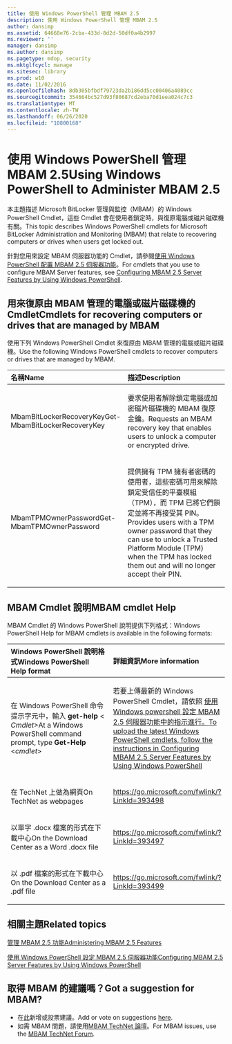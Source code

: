 ```yaml
---
title: 使用 Windows PowerShell 管理 MBAM 2.5
description: 使用 Windows PowerShell 管理 MBAM 2.5
author: dansimp
ms.assetid: 64668e76-2cba-433d-8d2d-50df0a4b2997
ms.reviewer: ''
manager: dansimp
ms.author: dansimp
ms.pagetype: mdop, security
ms.mktglfcycl: manage
ms.sitesec: library
ms.prod: w10
ms.date: 11/02/2016
ms.openlocfilehash: 8db305bfbdf79723da2b186dd5cc00406a4089cc
ms.sourcegitcommit: 354664bc527d93f80687cd2eba70d1eea024c7c3
ms.translationtype: MT
ms.contentlocale: zh-TW
ms.lasthandoff: 06/26/2020
ms.locfileid: "10800168"
---
```

# <span data-ttu-id="890d2-103">使用 Windows PowerShell 管理 MBAM 2.5</span><span class="sxs-lookup"><span data-stu-id="890d2-103">Using Windows PowerShell to Administer MBAM 2.5</span></span>


<span data-ttu-id="890d2-104">本主題描述 Microsoft BitLocker 管理與監控（MBAM）的 Windows PowerShell Cmdlet，這些 Cmdlet 會在使用者鎖定時，與復原電腦或磁片磁碟機有關。</span><span class="sxs-lookup"><span data-stu-id="890d2-104">This topic describes Windows PowerShell cmdlets for Microsoft BitLocker Administration and Monitoring (MBAM) that relate to recovering computers or drives when users get locked out.</span></span>

<span data-ttu-id="890d2-105">針對您用來設定 MBAM 伺服器功能的 Cmdlet，請參閱[使用 Windows PowerShell 配置 MBAM 2.5 伺服器功能](configuring-mbam-25-server-features-by-using-windows-powershell.md)。</span><span class="sxs-lookup"><span data-stu-id="890d2-105">For cmdlets that you use to configure MBAM Server features, see [Configuring MBAM 2.5 Server Features by Using Windows PowerShell](configuring-mbam-25-server-features-by-using-windows-powershell.md).</span></span>

## <a href="" id="cmdlets-for-recovering-computers-or-drives-that-are-managed-by-mbam-"></a><span data-ttu-id="890d2-106">用來復原由 MBAM 管理的電腦或磁片磁碟機的 Cmdlet</span><span class="sxs-lookup"><span data-stu-id="890d2-106">Cmdlets for recovering computers or drives that are managed by MBAM</span></span>


<span data-ttu-id="890d2-107">使用下列 Windows PowerShell Cmdlet 來復原由 MBAM 管理的電腦或磁片磁碟機。</span><span class="sxs-lookup"><span data-stu-id="890d2-107">Use the following Windows PowerShell cmdlets to recover computers or drives that are managed by MBAM.</span></span>

<table>
<colgroup>
<col width="50%" />
<col width="50%" />
</colgroup>
<thead>
<tr class="header">
<th align="left"><span data-ttu-id="890d2-108">名稱</span><span class="sxs-lookup"><span data-stu-id="890d2-108">Name</span></span></th>
<th align="left"><span data-ttu-id="890d2-109">描述</span><span class="sxs-lookup"><span data-stu-id="890d2-109">Description</span></span></th>
</tr>
</thead>
<tbody>
<tr class="odd">
<td align="left"><p><span data-ttu-id="890d2-110">MbamBitLockerRecoveryKey</span><span class="sxs-lookup"><span data-stu-id="890d2-110">Get-MbamBitLockerRecoveryKey</span></span></p></td>
<td align="left"><p><span data-ttu-id="890d2-111">要求使用者解除鎖定電腦或加密磁片磁碟機的 MBAM 復原金鑰。</span><span class="sxs-lookup"><span data-stu-id="890d2-111">Requests an MBAM recovery key that enables users to unlock a computer or encrypted drive.</span></span></p></td>
</tr>
<tr class="even">
<td align="left"><p><span data-ttu-id="890d2-112">MbamTPMOwnerPassword</span><span class="sxs-lookup"><span data-stu-id="890d2-112">Get-MbamTPMOwnerPassword</span></span></p></td>
<td align="left"><p><span data-ttu-id="890d2-113">提供擁有 TPM 擁有者密碼的使用者，這些密碼可用來解除鎖定受信任的平臺模組（TPM），而 TPM 已將它們鎖定並將不再接受其 PIN。</span><span class="sxs-lookup"><span data-stu-id="890d2-113">Provides users with a TPM owner password that they can use to unlock a Trusted Platform Module (TPM) when the TPM has locked them out and will no longer accept their PIN.</span></span></p></td>
</tr>
</tbody>
</table>

 

## <a href="" id="---------mbam-cmdlet-help"></a> <span data-ttu-id="890d2-114">MBAM Cmdlet 說明</span><span class="sxs-lookup"><span data-stu-id="890d2-114">MBAM cmdlet Help</span></span>


<span data-ttu-id="890d2-115">MBAM Cmdlet 的 Windows PowerShell 說明提供下列格式：</span><span class="sxs-lookup"><span data-stu-id="890d2-115">Windows PowerShell Help for MBAM cmdlets is available in the following formats:</span></span>

<table>
<colgroup>
<col width="50%" />
<col width="50%" />
</colgroup>
<thead>
<tr class="header">
<th align="left"><span data-ttu-id="890d2-116">Windows PowerShell 說明格式</span><span class="sxs-lookup"><span data-stu-id="890d2-116">Windows PowerShell Help format</span></span></th>
<th align="left"><span data-ttu-id="890d2-117">詳細資訊</span><span class="sxs-lookup"><span data-stu-id="890d2-117">More information</span></span></th>
</tr>
</thead>
<tbody>
<tr class="odd">
<td align="left"><p><span data-ttu-id="890d2-118">在 Windows PowerShell 命令提示字元中，輸入 <strong> get-help </strong> &lt; <em> Cmdlet</em>&gt;</span><span class="sxs-lookup"><span data-stu-id="890d2-118">At a Windows PowerShell command prompt, type <strong>Get-Help</strong> &lt;<em>cmdlet</em>&gt;</span></span></p></td>
<td align="left"><p><span data-ttu-id="890d2-119">若要上傳最新的 Windows PowerShell Cmdlet，請依照 <a href="configuring-mbam-25-server-features-by-using-windows-powershell.md" data-raw-source="[Configuring MBAM 2.5 Server Features by Using Windows PowerShell](configuring-mbam-25-server-features-by-using-windows-powershell.md)"> 使用 Windows powershell 設定 MBAM 2.5 伺服器功能中的指示進行。</span><span class="sxs-lookup"><span data-stu-id="890d2-119">To upload the latest Windows PowerShell cmdlets, follow the instructions in <a href="configuring-mbam-25-server-features-by-using-windows-powershell.md" data-raw-source="[Configuring MBAM 2.5 Server Features by Using Windows PowerShell](configuring-mbam-25-server-features-by-using-windows-powershell.md)">Configuring MBAM 2.5 Server Features by Using Windows PowerShell</span></span></a></p></td>
</tr>
<tr class="even">
<td align="left"><p><span data-ttu-id="890d2-120">在 TechNet 上做為網頁</span><span class="sxs-lookup"><span data-stu-id="890d2-120">On TechNet as webpages</span></span></p></td>
<td align="left"><p><a href="https://go.microsoft.com/fwlink/?LinkId=393498" data-raw-source="https://go.microsoft.com/fwlink/?LinkId=393498">https://go.microsoft.com/fwlink/?LinkId=393498</a></p></td>
</tr>
<tr class="odd">
<td align="left"><p><span data-ttu-id="890d2-121">以單字 .docx 檔案的形式在下載中心</span><span class="sxs-lookup"><span data-stu-id="890d2-121">On the Download Center as a Word .docx file</span></span></p></td>
<td align="left"><p><a href="https://go.microsoft.com/fwlink/?LinkId=393497" data-raw-source="https://go.microsoft.com/fwlink/?LinkId=393497">https://go.microsoft.com/fwlink/?LinkId=393497</a></p></td>
</tr>
<tr class="even">
<td align="left"><p><span data-ttu-id="890d2-122">以 .pdf 檔案的形式在下載中心</span><span class="sxs-lookup"><span data-stu-id="890d2-122">On the Download Center as a .pdf file</span></span></p></td>
<td align="left"><p><a href="https://go.microsoft.com/fwlink/?LinkId=393499" data-raw-source="https://go.microsoft.com/fwlink/?LinkId=393499">https://go.microsoft.com/fwlink/?LinkId=393499</a></p></td>
</tr>
</tbody>
</table>

 



## <span data-ttu-id="890d2-123">相關主題</span><span class="sxs-lookup"><span data-stu-id="890d2-123">Related topics</span></span>


[<span data-ttu-id="890d2-124">管理 MBAM 2.5 功能</span><span class="sxs-lookup"><span data-stu-id="890d2-124">Administering MBAM 2.5 Features</span></span>](administering-mbam-25-features.md)

[<span data-ttu-id="890d2-125">使用 Windows PowerShell 設定 MBAM 2.5 伺服器功能</span><span class="sxs-lookup"><span data-stu-id="890d2-125">Configuring MBAM 2.5 Server Features by Using Windows PowerShell</span></span>](configuring-mbam-25-server-features-by-using-windows-powershell.md)

 

## <span data-ttu-id="890d2-126">取得 MBAM 的建議嗎？</span><span class="sxs-lookup"><span data-stu-id="890d2-126">Got a suggestion for MBAM?</span></span>
- <span data-ttu-id="890d2-127">在[此](http://mbam.uservoice.com/forums/268571-microsoft-bitlocker-administration-and-monitoring)新增或投票建議。</span><span class="sxs-lookup"><span data-stu-id="890d2-127">Add or vote on suggestions [here](http://mbam.uservoice.com/forums/268571-microsoft-bitlocker-administration-and-monitoring).</span></span> 
- <span data-ttu-id="890d2-128">如需 MBAM 問題，請使用[MBAM TechNet 論壇](https://social.technet.microsoft.com/Forums/home?forum=mdopmbam)。</span><span class="sxs-lookup"><span data-stu-id="890d2-128">For MBAM issues, use the [MBAM TechNet Forum](https://social.technet.microsoft.com/Forums/home?forum=mdopmbam).</span></span> 






